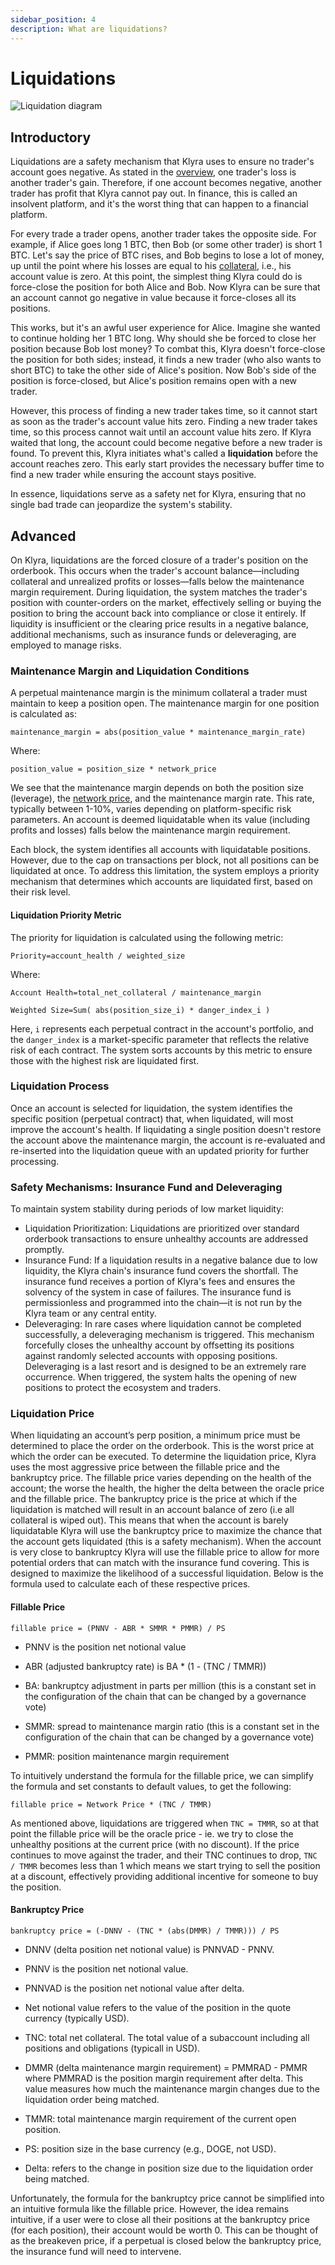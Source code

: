 ```yaml
---
sidebar_position: 4
description: What are liquidations?
---
```


# Liquidations

![Liquidation diagram](../../static/img/liquidation-diagram.png)

## Introductory
Liquidations are a safety mechanism that Klyra uses to ensure no trader's account goes negative. As stated in the [overview](../overview.md), one trader's loss is another trader's gain. Therefore, if one account becomes negative, another trader has profit that Klyra cannot pay out. In finance, this is called an insolvent platform, and it's the worst thing that can happen to a financial platform.

For every trade a trader opens, another trader takes the opposite side. For example, if Alice goes long 1 BTC, then Bob (or some other trader) is short 1 BTC. Let's say the price of BTC rises, and Bob begins to lose a lot of money, up until the point where his losses are equal to his [collateral](./collateral-pools.md), i.e., his account value is zero. At this point, the simplest thing Klyra could do is force-close the position for both Alice and Bob. Now Klyra can be sure that an account cannot go negative in value because it force-closes all its positions.

This works, but it's an awful user experience for Alice. Imagine she wanted to continue holding her 1 BTC long. Why should she be forced to close her position because Bob lost money? To combat this, Klyra doesn't force-close the position for both sides; instead, it finds a new trader (who also wants to short BTC) to take the other side of Alice's position. Now Bob's side of the position is force-closed, but Alice's position remains open with a new trader.

However, this process of finding a new trader takes time, so it cannot start as soon as the trader's account value hits zero. Finding a new trader takes time, so this process cannot wait until an account value hits zero. If Klyra waited that long, the account could become negative before a new trader is found. To prevent this, Klyra initiates what's called a **liquidation** before the account reaches zero. This early start provides the necessary buffer time to find a new trader while ensuring the account stays positive.

In essence, liquidations serve as a safety net for Klyra, ensuring that no single bad trade can jeopardize the system's stability.

## Advanced
On Klyra, liquidations are the forced closure of a trader's position on the orderbook. This occurs when the trader's account balance—including collateral and unrealized profits or losses—falls below the maintenance margin requirement. During liquidation, the system matches the trader's position with counter-orders on the market, effectively selling or buying the position to bring the account back into compliance or close it entirely. If liquidity is insufficient or the clearing price results in a negative balance, additional mechanisms, such as insurance funds or deleveraging, are employed to manage risks.

### Maintenance Margin and Liquidation Conditions
A perpetual maintenance margin is the minimum collateral a trader must maintain to keep a position open. The maintenance margin for one position is calculated as:

`maintenance_margin = abs(position_value * maintenance_margin_rate)`

Where:

`position_value = position_size * network_price`

We see that the maintenance margin depends on both the position size (leverage), the [network price](./oracle.md), and the maintenance margin rate. This rate, typically between 1-10%, varies depending on platform-specific risk parameters. An account is deemed liquidatable when its value (including profits and losses) falls below the maintenance margin requirement.

Each block, the system identifies all accounts with liquidatable positions. However, due to the cap on transactions per block, not all positions can be liquidated at once. To address this limitation, the system employs a priority mechanism that determines which accounts are liquidated first, based on their risk level.

#### Liquidation Priority Metric
The priority for liquidation is calculated using the following metric:

`Priority=account_health / weighted_size`

Where:

`Account Health=total_net_collateral / maintenance_margin`

`Weighted Size=Sum( abs(position_size_i) * danger_index_i )`

Here, `i` represents each perpetual contract in the account's portfolio, and the `danger_index` is a market-specific parameter that reflects the relative risk of each contract. The system sorts accounts by this metric to ensure those with the highest risk are liquidated first.

### Liquidation Process
Once an account is selected for liquidation, the system identifies the specific position (perpetual contract) that, when liquidated, will most improve the account's health. If liquidating a single position doesn't restore the account above the maintenance margin, the account is re-evaluated and re-inserted into the liquidation queue with an updated priority for further processing.

### Safety Mechanisms: Insurance Fund and Deleveraging
To maintain system stability during periods of low market liquidity:
- Liquidation Prioritization: Liquidations are prioritized over standard orderbook transactions to ensure unhealthy accounts are addressed promptly.
- Insurance Fund: If a liquidation results in a negative balance due to low liquidity, the Klyra chain's insurance fund covers the shortfall. The insurance fund receives a portion of Klyra's fees and ensures the solvency of the system in case of failures. The insurance fund is permissionless and programmed into the chain—it is not run by the Klyra team or any central entity.
- Deleveraging: In rare cases where liquidation cannot be completed successfully, a deleveraging mechanism is triggered. This mechanism forcefully closes the unhealthy account by offsetting its positions against randomly selected accounts with opposing positions. Deleveraging is a last resort and is designed to be an extremely rare occurrence. When triggered, the system halts the opening of new positions to protect the ecosystem and traders.

### Liquidation Price
When liquidating an account’s perp position, a minimum price must be determined to place the order on the orderbook. This is the worst price at which the order can be executed. To determine the liquidation price, Klyra uses the most aggressive price between the fillable price and the bankruptcy price. The fillable price varies depending on the health of the account; the worse the health, the higher the delta between the oracle price and the fillable price. The bankruptcy price is the price at which if the liquidation is matched will result in an account balance of zero (i.e all collateral is wiped out). This means that when the account is barely liquidatable Klyra will use the bankruptcy price to maximize the chance that the account gets liquidated (this is a safety mechanism). When the account is very close to bankruptcy Klyra will use the fillable price to allow for more potential orders that can match with the insurance fund covering. This is designed to maximize the likelihood of a successful liquidation. Below is the formula used to calculate each of these respective prices.

#### Fillable Price
`fillable price = (PNNV - ABR * SMMR * PMMR) / PS`

- PNNV is the position net notional value

- ABR (adjusted bankruptcy rate) is BA * (1 - (TNC / TMMR))

- BA: bankruptcy adjustment in parts per million (this is a constant set in the configuration of the chain that can be changed by a governance vote)

- SMMR: spread to maintenance margin ratio (this is a constant set in the configuration of the chain that can be changed by a governance vote)

- PMMR: position maintenance margin requirement

To intuitively understand the formula for the fillable price, we can simplify the formula and set constants to default values, to get the following:

`fillable price = Network Price * (TNC / TMMR)`

As mentioned above, liquidations are triggered when `TNC = TMMR`, so at that point the fillable price will be the oracle price - ie. we try to close the unhealthy positions at the current price (with no discount). If the price continues to move against the trader, and their TNC continues to drop, `TNC / TMMR` becomes less than 1 which means we start trying to sell the position at a discount, effectively providing additional incentive for someone to buy the position.

#### Bankruptcy Price
`bankruptcy price = (-DNNV - (TNC * (abs(DMMR) / TMMR))) / PS`

- DNNV (delta position net notional value) is PNNVAD - PNNV.

- PNNV is the position net notional value.

- PNNVAD is the position net notional value after delta. 

- Net notional value refers to the value of the position in the quote currency (typically USD). 

- TNC: total net collateral. The total value of a subaccount including all positions and obligations (typicall in USD).

- DMMR (delta maintenance margin requirement) =  PMMRAD - PMMR 
where PMMRAD is the position margin requirement after delta. This value measures how much the maintenance margin changes due to the liquidation order being matched.

- TMMR: total maintenance margin requirement of the current open position. 

- PS: position size in the base currency (e.g., DOGE, not USD).

- Delta: refers to the change in position size due to the liquidation order being matched.

Unfortunately, the formula for the bankruptcy price cannot be simplified into an intuitive formula like the fillable price. However, the idea remains intuitive, if a user were to close all their positions at the bankruptcy price (for each position), their account would be worth 0. This can be thought of as the breakeven price, if a perpetual is closed below the bankruptcy price, the insurance fund will need to intervene.
